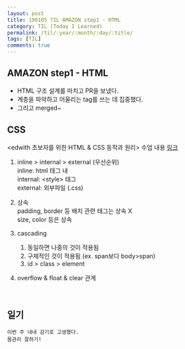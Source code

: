 ```yaml
---
layout: post
title: 190105 TIL AMAZON step1 - HTML
category: TIL (Today I Learned)
permalink: /til/:year/:month/:day/:title/
tags: [TIL]
comments: true
---
```


## AMAZON step1 - HTML
- HTML 구조 설계를 마치고 PR을 보냈다. 
- 계층을 파악하고 어울리는 tag를 쓰는 데 집중했다.
- 그리고 merged~

## CSS
<edwith 초보자를 위한 HTML & CSS 동작과 원리> 수업 내용  [링크](https://www.edwith.org/htmlcss/joinLectures/12826)

1.  inline > internal > external (우선순위) <br>
inline: html 태그 내 <br>
internal: \<style> 태그 <br>
external: 외부파일 (.css)

2. 상속 <br>
padding, border 등 배치 관련 태그는 상속 X <br>
size, color 등은 상속

3. cascading<br>
    1) 동일하면 나중의 것이 적용됨 <br>
    2) 구체적인 것이 적용됨 (ex. span보다 body>span) <br>
    3) id > class > element

4. overflow & float & clear 관계

<br>

## 일기

```text
이번 주 내내 감기로 고생했다. 
몸관리 잘하기! 
```